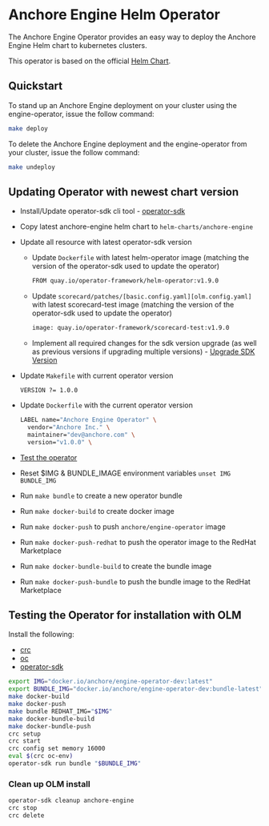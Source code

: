 # Anchore Engine Helm Operator

The Anchore Engine Operator provides an easy way to deploy the Anchore Engine Helm chart to kubernetes clusters.

This operator is based on the official [Helm Chart](https://github.com/anchore/anchore-charts/tree/master/stable/anchore-engine).

## Quickstart

To stand up an Anchore Engine deployment on your cluster using the engine-operator, issue the follow command:

```bash
make deploy
```

To delete the Anchore Engine deployment and the engine-operator from your cluster, issue the follow command:

```bash
make undeploy
```

## Updating Operator with newest chart version

* Install/Update operator-sdk cli tool - [operator-sdk](https://sdk.operatorframework.io/docs/installation/)
* Copy latest anchore-engine helm chart to `helm-charts/anchore-engine`
* Update all resource with latest operator-sdk version
  * Update `Dockerfile` with latest helm-operator image (matching the version of the operator-sdk used to update the operator)

    ```bash
    FROM quay.io/operator-framework/helm-operator:v1.9.0
    ```

  * Update `scorecard/patches/[basic.config.yaml][olm.config.yaml]` with latest scorecard-test image (matching the version of the operator-sdk used to update the operator)

    ```bash
    image: quay.io/operator-framework/scorecard-test:v1.9.0
    ```

  * Implement all required changes for the sdk version upgrade (as well as previous versions if upgrading multiple versions) - [Upgrade SDK Version](https://sdk.operatorframework.io/docs/upgrading-sdk-version/)
* Update `Makefile` with current operator version

    ```make
    VERSION ?= 1.0.0
    ```

* Update `Dockerfile` with the current operator version

    ```bash
    LABEL name="Anchore Engine Operator" \
      vendor="Anchore Inc." \
      maintainer="dev@anchore.com" \
      version="v1.0.0" \
    ```

* [Test the operator](#testing-the-operator-for-installation-with-olm)
* Reset $IMG & BUNDLE_IMAGE environment variables `unset IMG BUNDLE_IMG`
* Run `make bundle` to create a new operator bundle
* Run `make docker-build` to create docker image
* Run `make docker-push` to push `anchore/engine-operator` image
* Run `make docker-push-redhat` to push the operator image to the RedHat Marketplace
* Run `make docker-bundle-build` to create the bundle image
* Run `make docker-push-bundle` to push the bundle image to the RedHat Marketplace

## Testing the Operator for installation with OLM

Install the following:

* [crc](https://code-ready.github.io/crc/)
* [oc](https://docs.openshift.com/container-platform/4.6/cli_reference/openshift_cli/getting-started-cli.html#installing-openshift-cli)
* [operator-sdk](https://sdk.operatorframework.io/docs/installation/)

```bash
export IMG="docker.io/anchore/engine-operator-dev:latest"
export BUNDLE_IMG="docker.io/anchore/engine-operator-dev:bundle-latest"
make docker-build
make docker-push
make bundle REDHAT_IMG="$IMG"
make docker-bundle-build
make docker-bundle-push
crc setup
crc start
crc config set memory 16000
eval $(crc oc-env)
operator-sdk run bundle "$BUNDLE_IMG"
```

### Clean up OLM install

```bash
operator-sdk cleanup anchore-engine
crc stop
crc delete
```
